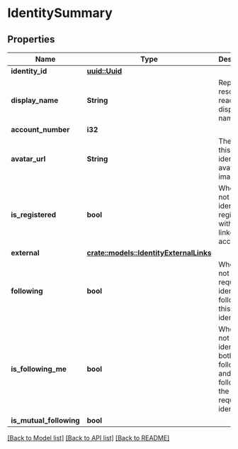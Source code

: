# IdentitySummary

## Properties

Name | Type | Description | Notes
------------ | ------------- | ------------- | -------------
**identity_id** | [**uuid::Uuid**](uuid::Uuid.md) |  | 
**display_name** | **String** | Represent a resource's readable display name. | 
**account_number** | **i32** |  | 
**avatar_url** | **String** | The URL of this identity's avatar image. | 
**is_registered** | **bool** | Whether or not this identity is registered with a linked account. | 
**external** | [**crate::models::IdentityExternalLinks**](IdentityExternalLinks.md) |  | 
**following** | **bool** | Whether or not the requestee's identity is following this identity. | 
**is_following_me** | **bool** | Whether or not this identity is both following and is followed by the requestee's identity. | 
**is_mutual_following** | **bool** |  | 

[[Back to Model list]](../README.md#documentation-for-models) [[Back to API list]](../README.md#documentation-for-api-endpoints) [[Back to README]](../README.md)


